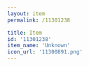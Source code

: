 ```yaml
---
layout: item
permalink: /11301238

title: Item
id: '11301238'
item_name: 'Unknown'
icon_url: '11300891.png'
---
```


